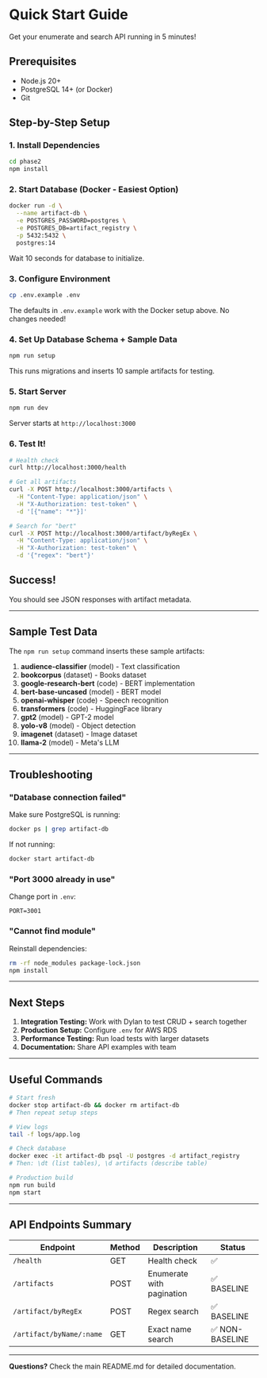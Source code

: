 # Quick Start Guide

Get your enumerate and search API running in 5 minutes!

## Prerequisites

- Node.js 20+
- PostgreSQL 14+ (or Docker)
- Git

## Step-by-Step Setup

### 1. Install Dependencies

```bash
cd phase2
npm install
```

### 2. Start Database (Docker - Easiest Option)

```bash
docker run -d \
  --name artifact-db \
  -e POSTGRES_PASSWORD=postgres \
  -e POSTGRES_DB=artifact_registry \
  -p 5432:5432 \
  postgres:14
```

Wait 10 seconds for database to initialize.

### 3. Configure Environment

```bash
cp .env.example .env
```

The defaults in `.env.example` work with the Docker setup above. No changes needed!

### 4. Set Up Database Schema + Sample Data

```bash
npm run setup
```

This runs migrations and inserts 10 sample artifacts for testing.

### 5. Start Server

```bash
npm run dev
```

Server starts at `http://localhost:3000`

### 6. Test It!

```bash
# Health check
curl http://localhost:3000/health

# Get all artifacts
curl -X POST http://localhost:3000/artifacts \
  -H "Content-Type: application/json" \
  -H "X-Authorization: test-token" \
  -d '[{"name": "*"}]'

# Search for "bert"
curl -X POST http://localhost:3000/artifact/byRegEx \
  -H "Content-Type: application/json" \
  -H "X-Authorization: test-token" \
  -d '{"regex": "bert"}'
```

## Success!

You should see JSON responses with artifact metadata.

---

## Sample Test Data

The `npm run setup` command inserts these sample artifacts:

1. **audience-classifier** (model) - Text classification
2. **bookcorpus** (dataset) - Books dataset
3. **google-research-bert** (code) - BERT implementation
4. **bert-base-uncased** (model) - BERT model
5. **openai-whisper** (code) - Speech recognition
6. **transformers** (code) - HuggingFace library
7. **gpt2** (model) - GPT-2 model
8. **yolo-v8** (model) - Object detection
9. **imagenet** (dataset) - Image dataset
10. **llama-2** (model) - Meta's LLM

---

## Troubleshooting

### "Database connection failed"

Make sure PostgreSQL is running:
```bash
docker ps | grep artifact-db
```

If not running:
```bash
docker start artifact-db
```

### "Port 3000 already in use"

Change port in `.env`:
```env
PORT=3001
```

### "Cannot find module"

Reinstall dependencies:
```bash
rm -rf node_modules package-lock.json
npm install
```

---

## Next Steps

1. **Integration Testing:** Work with Dylan to test CRUD + search together
2. **Production Setup:** Configure `.env` for AWS RDS
3. **Performance Testing:** Run load tests with larger datasets
4. **Documentation:** Share API examples with team

---

## Useful Commands

```bash
# Start fresh
docker stop artifact-db && docker rm artifact-db
# Then repeat setup steps

# View logs
tail -f logs/app.log

# Check database
docker exec -it artifact-db psql -U postgres -d artifact_registry
# Then: \dt (list tables), \d artifacts (describe table)

# Production build
npm run build
npm start
```

---

## API Endpoints Summary

| Endpoint | Method | Description | Status |
|----------|--------|-------------|--------|
| `/health` | GET | Health check | ✅ |
| `/artifacts` | POST | Enumerate with pagination | ✅ BASELINE |
| `/artifact/byRegEx` | POST | Regex search | ✅ BASELINE |
| `/artifact/byName/:name` | GET | Exact name search | ✅ NON-BASELINE |

---

**Questions?** Check the main README.md for detailed documentation.
